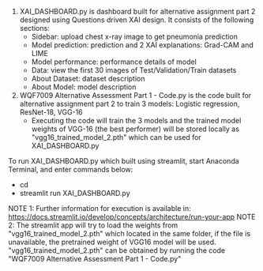 1. XAI_DASHBOARD.py is dashboard built for alternative assignment part 2 designed using Questions driven XAI design. It consists of the following sections:
   - Sidebar: upload chest x-ray image to get pneumonia prediction
   - Model prediction: prediction and 2 XAI explanations: Grad-CAM and LIME
   - Model performance: performance details of model
   - Data: view the first 30 images of Test/Validation/Train datasets
   - About Dataset: dataset description
   - About Model: model description
2. WQF7009 Alternative Assessment Part 1 - Code.py is the code built for alternative assignment part 2 to train 3 models: Logistic regression, ResNet-18, VGG-16
   - Executing the code will train the 3 models and the trained model weights of VGG-16 (the best performer) will be stored locally as "vgg16_trained_model_2.pth" which can be used for XAI_DASHBOARD.py

To run XAI_DASHBOARD.py which built using streamlit, start Anaconda Terminal, and enter commands below:
- cd <filepath of XAI_DASHBOARD.py>
- streamlit run XAI_DASHBOARD.py

NOTE 1: Further information for execution is available in: https://docs.streamlit.io/develop/concepts/architecture/run-your-app
NOTE 2: The streamlit app will try to load the weights from "vgg16_trained_model_2.pth" which located in the same folder, if the file is unavailable, the pretrained weight of VGG16 model will be used. "vgg16_trained_model_2.pth" can be obtained by running the code "WQF7009 Alternative Assessment Part 1 - Code.py"

